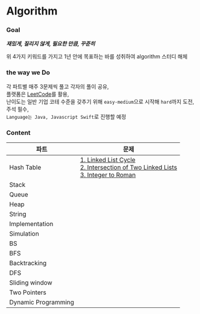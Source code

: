 # Algorithm


### Goal

___재밌게, 질리지 않게, 필요한 만큼, 꾸준히___

위 4가지 키워드를 가지고 1년 안에 목표하는 바를 성취하여 algorithm 스터디 해체

### the way we Do

각 파트별 매주 3문제씩 풀고 각자의 풀이 공유, <br>
플랫폼은 [LeetCode](https://leetcode.com/problemset/all/)를 활용, <br>
난이도는 일반 기업 코테 수준을 갖추기 위해 `easy-medium`으로 시작해 `hard`까지 도전, <br>
주석 필수, <br>
`Language는 Java, Javascript Swift`로 진행할 예정 

### Content

|파트|문제|
|----|----|
|Hash Table|[1. Linked List Cycle](https://leetcode.com/problems/linked-list-cycle/) <br> [2. Intersection of Two Linked Lists](https://leetcode.com/problems/intersection-of-two-linked-lists/) <br> [3. Integer to Roman](https://leetcode.com/problems/integer-to-roman/)|
|Stack||
|Queue||
|Heap||
|String||
|Implementation||
|Simulation||
|BS||
|BFS||
|Backtracking||
|DFS||
|Sliding window||
|Two Pointers||
|Dynamic Programming||
